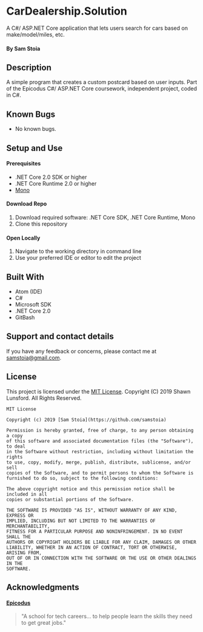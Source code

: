 # CarDealership.Solution
A C#/ ASP.NET Core application that lets users search for cars based on make/model/miles, etc.

#### By Sam Stoia

## Description
A simple program that creates a custom postcard based on user inputs. Part of the Epicodus C#/ ASP.NET Core coursework, independent project, coded in C#.

## Known Bugs

* No known bugs.

## Setup and Use

#### Prerequisites
* .NET Core 2.0 SDK or higher
* .NET Core Runtime 2.0 or higher
* [Mono](https://www.mono-project.com/)

#### Download Repo
1. Download required software: .NET Core SDK, .NET Core Runtime, Mono
2. Clone this repository

#### Open Locally
1. Navigate to the working directory in command line
2. Use your preferred IDE or editor to edit the project

## Built With

* Atom (IDE)
* C#
* Microsoft SDK
* .NET Core 2.0
* GitBash


## Support and contact details

If you have any feedback or concerns, please contact me at [samstoia@gmail.com](mailto:samstoia@gmail.com).

## License

This project is licensed under the [MIT License](https://opensource.org/licenses/MIT). Copyright (C) 2019 Shawn Lunsford. All Rights Reserved.
```
MIT License

Copyright (c) 2019 [Sam Stoia](https://github.com/samstoia)

Permission is hereby granted, free of charge, to any person obtaining a copy
of this software and associated documentation files (the "Software"), to deal
in the Software without restriction, including without limitation the rights
to use, copy, modify, merge, publish, distribute, sublicense, and/or sell
copies of the Software, and to permit persons to whom the Software is
furnished to do so, subject to the following conditions:

The above copyright notice and this permission notice shall be included in all
copies or substantial portions of the Software.

THE SOFTWARE IS PROVIDED "AS IS", WITHOUT WARRANTY OF ANY KIND, EXPRESS OR
IMPLIED, INCLUDING BUT NOT LIMITED TO THE WARRANTIES OF MERCHANTABILITY,
FITNESS FOR A PARTICULAR PURPOSE AND NONINFRINGEMENT. IN NO EVENT SHALL THE
AUTHORS OR COPYRIGHT HOLDERS BE LIABLE FOR ANY CLAIM, DAMAGES OR OTHER
LIABILITY, WHETHER IN AN ACTION OF CONTRACT, TORT OR OTHERWISE, ARISING FROM,
OUT OF OR IN CONNECTION WITH THE SOFTWARE OR THE USE OR OTHER DEALINGS IN THE
SOFTWARE.
```

## Acknowledgments

#### [Epicodus](https://www.epicodus.com/)
>"A school for tech careers... to help people learn the skills they need to get great jobs."
